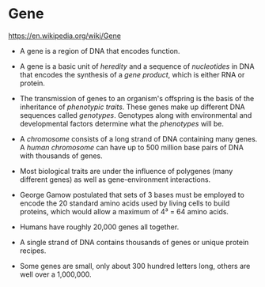 # Gene

https://en.wikipedia.org/wiki/Gene

* A gene is a region of DNA that encodes function.
* A gene is a basic unit of *heredity* and a sequence of *nucleotides* in DNA that encodes the synthesis of a *gene product*, which is either RNA or protein.

* The transmission of genes to an organism's offspring is the basis of the inheritance of *phenotypic traits*. These genes make up different DNA sequences called *genotypes*. Genotypes along with environmental and developmental factors determine what the *phenotypes* will be.

* A *chromosome* consists of a long strand of DNA containing many genes. A *human chromosome* can have up to 500 million base pairs of DNA with thousands of genes.

* Most biological traits are under the influence of polygenes (many different genes) as well as gene-environment interactions.

* George Gamow postulated that sets of 3 bases must be employed to encode the 20 standard amino acids used by living cells to build proteins, which would allow a maximum of 4³ = 64 amino acids.

* Humans have roughly 20,000 genes all together. 
* A single strand of DNA contains thousands of genes or unique protein recipes.
* Some genes are small, only about 300 hundred letters long, others are well over a 1,000,000.
